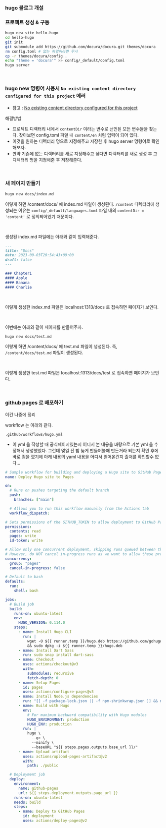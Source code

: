 ### hugo 블로그 개설



### 프로젝트 생성 & 구동

```bash
hugo new site hello-hugo
cd hello-hugo
git init
git submodule add https://github.com/docura/docura.git themes/docura
rm config.toml # 없는 파일이라면 무시
cp -r themes/docura/config .
echo "theme = 'docura'" >> config/_default/config.toml
hugo server
```

<br>



### hugo new 명령어 사용시 `No existing content directory configured for this project` 에러

- 참고 : [No existing content directory configured for this project](https://discourse.gohugo.io/t/no-existing-content-directory-configured-for-this-project/36995)

해결방법

- 프로젝트 디렉터리 내에서 `contentDir` 이라는 변수로 선언된 모든 변수들을 찾는다. 찾아보면 config.toml 파일 내  `content/en` 처럼 입력이 되어 있다. 
- 이것을 원하는 디렉터리 명으로 지정해주고 저장한 후 hugo server 명령어로 확인해보자.
- 만약 기존에 없는 디렉터리를 새로 지정해주고 싶다면 디렉터리를 새로 생성 후 그 디렉터리 명을 지정해준 후 저장해준다.

<br>



### 새 페이지 만들기

```bash
hugo new docs/index.md
```

이렇게 하면 /content/docs/ 에 index.md 파일이 생성된다. `/content` 디렉터리에 생성되는 이유는 `config/_default/languages.toml` 파일 내의 `contentDir = 'content'` 로 정의되어있기 때문이다.

<br>

생성된 index.md 파일에는 아래와 같이 입력해준다.

```markdown
---
title: "Docs"
date: 2023-09-03T20:54:43+09:00
draft: false
---

### Chapter1
#### Apple
#### Banana
#### Charlie

```

<br>

이렇게 생성한 index.md 파일은 localhost:1313/docs 로 접속하면 페이지가 보인다.



<br>

이번에는 아래와 같이 페이지를 만들어주자.

```bash
hugo new docs/test.md
```

이렇게 하면 /content/docs/ 에 test.md 파일이 생성된다.  즉, `/content/docs/test.md` 파일이 생성된다.

<br>



이렇게 생성한 test.md 파일은 localhost:1313/docs/test 로 접속하면 페이지가 보인다.<br>

<br>



### github pages 로 배포하기

이건 나중에 정리 

workflow 는 아래와 같다.

`.github/workflows/hugo.yml`

- 이 yml 을 작성할 때 공식페이지였는지 어디서 본 내용을 바탕으로 기본 yml 을 수정해서 생성했었다. 그런데 몇일 전 밤 늦게 만들어볼때 만든거라 되는지 확인 후에 바로 컴을 껐기에 아래 내용의 yaml 내용을 어디서 얻어온건지 출처를 확인할수 없다...

```yaml
# Sample workflow for building and deploying a Hugo site to GitHub Pages
name: Deploy Hugo site to Pages

on:
  # Runs on pushes targeting the default branch
  push:
    branches: ["main"]

  # Allows you to run this workflow manually from the Actions tab
  workflow_dispatch:

# Sets permissions of the GITHUB_TOKEN to allow deployment to GitHub Pages
permissions:
  contents: read
  pages: write
  id-token: write

# Allow only one concurrent deployment, skipping runs queued between the run in-progress and latest queued.
# However, do NOT cancel in-progress runs as we want to allow these production deployments to complete.
concurrency:
  group: "pages"
  cancel-in-progress: false

# Default to bash
defaults:
  run:
    shell: bash

jobs:
  # Build job
  build:
    runs-on: ubuntu-latest
    env:
      HUGO_VERSION: 0.114.0
    steps:
      - name: Install Hugo CLI
        run: |
          wget -O ${{ runner.temp }}/hugo.deb https://github.com/gohugoio/hugo/releases/download/v${HUGO_VERSION}/hugo_extended_${HUGO_VERSION}_linux-amd64.deb \
          && sudo dpkg -i ${{ runner.temp }}/hugo.deb
      - name: Install Dart Sass
        run: sudo snap install dart-sass
      - name: Checkout
        uses: actions/checkout@v3
        with:
          submodules: recursive
          fetch-depth: 0
      - name: Setup Pages
        id: pages
        uses: actions/configure-pages@v3
      - name: Install Node.js dependencies
        run: "[[ -f package-lock.json || -f npm-shrinkwrap.json ]] && npm ci || true"
      - name: Build with Hugo
        env:
          # For maximum backward compatibility with Hugo modules
          HUGO_ENVIRONMENT: production
          HUGO_ENV: production
        run: |
          hugo \
            --gc \
            --minify \
            --baseURL "${{ steps.pages.outputs.base_url }}/"
      - name: Upload artifact
        uses: actions/upload-pages-artifact@v2
        with:
          path: ./public

  # Deployment job
  deploy:
    environment:
      name: github-pages
      url: ${{ steps.deployment.outputs.page_url }}
    runs-on: ubuntu-latest
    needs: build
    steps:
      - name: Deploy to GitHub Pages
        id: deployment
        uses: actions/deploy-pages@v2

```







